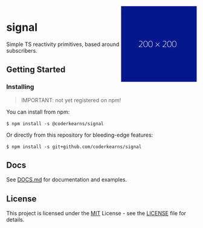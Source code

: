<img align="right" width="200" height="200" src="https://github.com/coderkearns/template-typescript/blob/main/logo.png?raw=true" />

# signal

Simple TS reactivity primitives, based around subscribers.

## Getting Started

### Installing

> IMPORTANT: not yet registered on npm!

You can install from npm:

```
$ npm install -s @coderkearns/signal
```

Or directly from this repository for bleeding-edge features:

```
$ npm install -s git+github.com/coderkearns/signal
```

## Docs

See [DOCS.md](./DOCS.md) for documentation and examples.

## License

This project is licensed under the [MIT](https://choosealicense.com/licenses/mit/) License - see the [LICENSE](./LICENSE) file for details.
